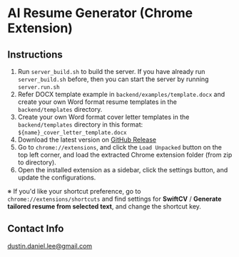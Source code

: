 # AI Resume Generator (Chrome Extension)

## Instructions

1. Run `server_build.sh` to build the server. If you have already run `server_build.sh` before, then you can start the server by running `server.run.sh`
2. Refer DOCX template example in `backend/examples/template.docx` and create your own Word format resume templates in the `backend/templates` directory.
3. Create your own Word format cover letter templates in the `backend/templates` directory in this format: `${name}_cover_letter_template.docx`
4. Download the latest version on [GitHub Release](https://github.com/azurespheredev/resume-generator/releases)
5. Go to `chrome://extensions`, and click the `Load Unpacked` button on the top left corner, and load the extracted Chrome extension folder (from zip to directory).
6. Open the installed extension as a sidebar, click the settings button, and update the configurations.



※ If you'd like your shortcut preference, go to `chrome://extensions/shortcuts` and find settings for **SwiftCV** / **Generate tailored resume from selected text**, and change the shortcut key.

## Contact Info

[dustin.daniel.lee@gmail.com](mailto:dustin.daniel.lee@gmail.com)
